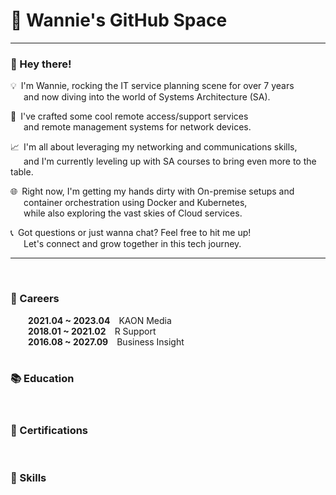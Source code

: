 # 👻 Wannie's GitHub Space
***
### 👋 Hey there!  
💡&ensp;I'm Wannie, rocking the IT service planning scene for over 7 years   
&emsp;&ensp;and now diving into the world of Systems Architecture (SA).   

🚀&ensp;I've crafted some cool remote access/support services   
&emsp;&ensp;and remote management systems for network devices.   

📈&ensp;I'm all about leveraging my networking and communications skills,   
&emsp;&ensp;and I'm currently leveling up with SA courses to bring even more to the table.   

🌐&ensp;Right now, I'm getting my hands dirty with On-premise setups and   
&emsp;&ensp;container orchestration using Docker and Kubernetes,   
&emsp;&ensp;while also exploring the vast skies of Cloud services.   

📞&ensp;Got questions or just wanna chat? Feel free to hit me up!   
&emsp;&ensp;Let's connect and grow together in this tech journey.
***
<br/>

### 👣 Careers
&emsp;&emsp;**2021.04 ~ 2023.04**&emsp;KAON Media   
&emsp;&emsp;**2018.01 ~ 2021.02**&emsp;R Support   
&emsp;&emsp;**2016.08 ~ 2027.09**&emsp;Business Insight   
<br/>

### 📚 Education
<br/>

### 📃 Certifications
<br/>

### 💪 Skills
